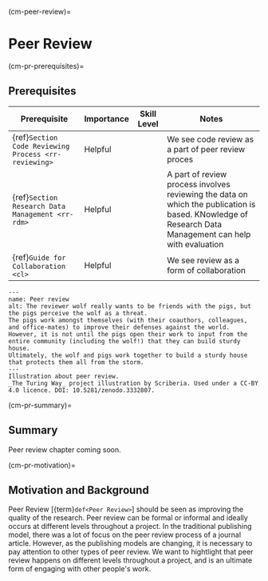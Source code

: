 (cm-peer-review)=
# Peer Review

(cm-pr-prerequisites)=
## Prerequisites

| Prerequisite | Importance | Skill Level | Notes |
| -------------|----------|------|----|
| {ref}`Section Code Reviewing Process <rr-reviewing>` | Helpful | | We see code review as a part of peer review proces |
| {ref}`Section Research Data Management <rr-rdm>` | Helpful |  | A part of review process involves reviewing the data on which the publication is based. KNowledge of Research Data Management can help with evaluation |
| {ref}`Guide for Collaboration <cl>` | Helpful |  | We see review as a form of collaboration |

```{figure} ../figures/peer-review-process.jpg
---
name: Peer review
alt: The reviewer wolf really wants to be friends with the pigs, but the pigs perceive the wolf as a threat.
The pigs work amongst themselves (with their coauthors, colleagues, and office-mates) to improve their defenses against the world.
However, it is not until the pigs open their work to input from the entire community (including the wolf!) that they can build sturdy house.
Ultimately, the wolf and pigs work together to build a sturdy house that protects them all from the storm.
---
Illustration about peer review.
_The Turing Way_ project illustration by Scriberia. Used under a CC-BY 4.0 licence. DOI: 10.5281/zenodo.3332807.

```

(cm-pr-summary)=
## Summary

Peer review chapter coming soon.

(cm-pr-motivation)=
## Motivation and Background

Peer Review [{term}`def<Peer Review>`] should be seen as improving the quality of the research. 
Peer review can be formal or informal and ideally occurs at different levels throughout a project. 
In the traditional publishing model, there was a lot of focus on the peer review process of a journal article.
However, as the publishing models are changing, it is necessary to pay attention to other types of peer review.
We want to hightlight that peer review happens on different levels throughout a project, and is an ultimate form of engaging with other people's work.

